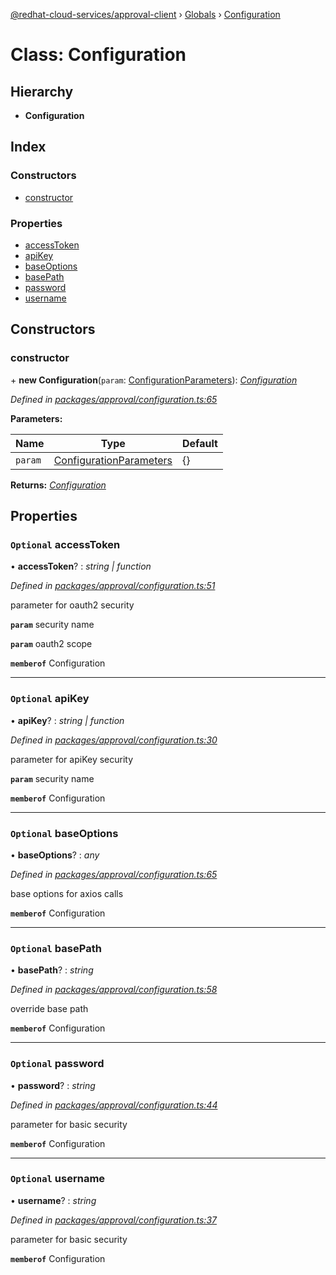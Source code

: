 [@redhat-cloud-services/approval-client](../README.md) › [Globals](../globals.md) › [Configuration](configuration.md)

# Class: Configuration

## Hierarchy

* **Configuration**

## Index

### Constructors

* [constructor](configuration.md#constructor)

### Properties

* [accessToken](configuration.md#optional-accesstoken)
* [apiKey](configuration.md#optional-apikey)
* [baseOptions](configuration.md#optional-baseoptions)
* [basePath](configuration.md#optional-basepath)
* [password](configuration.md#optional-password)
* [username](configuration.md#optional-username)

## Constructors

###  constructor

\+ **new Configuration**(`param`: [ConfigurationParameters](../interfaces/configurationparameters.md)): *[Configuration](configuration.md)*

*Defined in [packages/approval/configuration.ts:65](https://github.com/RedHatInsights/javascript-clients/blob/master/packages/approval/configuration.ts#L65)*

**Parameters:**

Name | Type | Default |
------ | ------ | ------ |
`param` | [ConfigurationParameters](../interfaces/configurationparameters.md) | {} |

**Returns:** *[Configuration](configuration.md)*

## Properties

### `Optional` accessToken

• **accessToken**? : *string | function*

*Defined in [packages/approval/configuration.ts:51](https://github.com/RedHatInsights/javascript-clients/blob/master/packages/approval/configuration.ts#L51)*

parameter for oauth2 security

**`param`** security name

**`param`** oauth2 scope

**`memberof`** Configuration

___

### `Optional` apiKey

• **apiKey**? : *string | function*

*Defined in [packages/approval/configuration.ts:30](https://github.com/RedHatInsights/javascript-clients/blob/master/packages/approval/configuration.ts#L30)*

parameter for apiKey security

**`param`** security name

**`memberof`** Configuration

___

### `Optional` baseOptions

• **baseOptions**? : *any*

*Defined in [packages/approval/configuration.ts:65](https://github.com/RedHatInsights/javascript-clients/blob/master/packages/approval/configuration.ts#L65)*

base options for axios calls

**`memberof`** Configuration

___

### `Optional` basePath

• **basePath**? : *string*

*Defined in [packages/approval/configuration.ts:58](https://github.com/RedHatInsights/javascript-clients/blob/master/packages/approval/configuration.ts#L58)*

override base path

**`memberof`** Configuration

___

### `Optional` password

• **password**? : *string*

*Defined in [packages/approval/configuration.ts:44](https://github.com/RedHatInsights/javascript-clients/blob/master/packages/approval/configuration.ts#L44)*

parameter for basic security

**`memberof`** Configuration

___

### `Optional` username

• **username**? : *string*

*Defined in [packages/approval/configuration.ts:37](https://github.com/RedHatInsights/javascript-clients/blob/master/packages/approval/configuration.ts#L37)*

parameter for basic security

**`memberof`** Configuration

